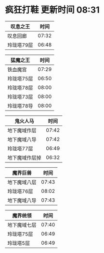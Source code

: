 # 疯狂打鞋 更新时间 08:31

| 叹息之王   | 时间    |
|--------|-------|
| 叹息回廊 | 07:32 |
| 玲珑塔79层 | 06:48 |

| 猛魔之王   | 时间    |
|--------|-------|
| 铁血魔宫 | 07:29 |
| 玲珑塔75层 | 06:50 |
| 玲珑塔78层 | 08:00 |
| 玲珑塔73层 | 08:00 |
| 玲珑塔78导 | 08:00 |

| 鬼火人马   | 时间    |
|--------|-------|
| 地下魔域作层 | 07:42 |
| 地下魔域八导 | 07:42 |
| 玲珑塔77层 | 06:49 |
| 地下魔域作层掉 | 06:32 |

| 魔界巨兽   | 时间    |
|--------|-------|
| 地下魔域八层 | 07:43 |
| 玲珑塔76层 | 08:02 |
| 地下魔域八导 | 07:43 |

| 魔界统领   | 时间    |
|--------|-------|
| 地下魔域七层 | 07:40 |
| 玲珑塔75层 | 06:49 |
| 玲珑塔5层 | 06:49 |